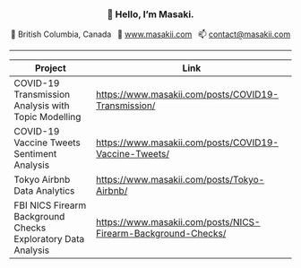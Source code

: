 <h3 align="center">👋 Hello, I’m Masaki.</h3>

<p align="center">
  📍 British Columbia, Canada&ensp;
  💼 <a href="https://www.masakii.com"> www.masakii.com</a>&ensp;
  📫 <a href="mailto:contact@masakii.com">contact@masakii.com</a>
</p>

---

| Project                                             | Link |
| --------------------------------------------------- | -----|
| COVID-19 Transmission Analysis with Topic Modelling | <a href src="https://www.masakii.com/posts/COVID19-Transmission/" target="_blank" rel="noopener noreferrer">https://www.masakii.com/posts/COVID19-Transmission/</a> |
| COVID-19 Vaccine Tweets Sentiment Analysis  | <a href src="https://www.masakii.com/posts/COVID19-Vaccine-Tweets/" target="_blank" rel="noopener noreferrer">https://www.masakii.com/posts/COVID19-Vaccine-Tweets/</a> |
| Tokyo Airbnb Data Analytics | <a href src="https://www.masakii.com/posts/Tokyo-Airbnb/" target="_blank" rel="noopener noreferrer">https://www.masakii.com/posts/Tokyo-Airbnb/</a> |
| FBI NICS Firearm Background Checks Exploratory Data Analysis | <a href src="https://www.masakii.com/posts/Tokyo-Airbnb/" target="_blank" rel="noopener noreferrer">https://www.masakii.com/posts/NICS-Firearm-Background-Checks/</a> |
